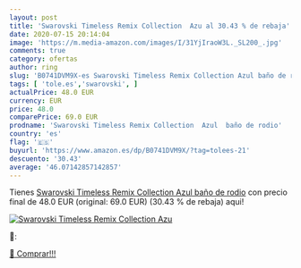 ```yaml
---
layout: post
title: 'Swarovski Timeless Remix Collection  Azu al 30.43 % de rebaja'
date: 2020-07-15 20:14:04
image: 'https://m.media-amazon.com/images/I/31YjIraoW3L._SL200_.jpg'
comments: true
category: ofertas
author: ring
slug: 'B0741DVM9X-es Swarovski Timeless Remix Collection Azul baño de rodio'
tags: [ 'tole.es','swarovski', ]
actualPrice: 48.0 EUR
currency: EUR
price: 48.0
comparePrice: 69.0 EUR
prodname: 'Swarovski Timeless Remix Collection  Azul  baño de rodio'
country: 'es'
flag: '🇪🇸'
buyurl: 'https://www.amazon.es/dp/B0741DVM9X/?tag=tolees-21'
descuento: '30.43'
average: '46.07142857142857'
---
```


Tienes [Swarovski Timeless Remix Collection  Azul  baño de rodio](https://www.amazon.es/dp/B0741DVM9X/?tag=tolees-21) con precio final de  48.0 EUR (original: 69.0 EUR) (30.43 %  de rebaja) aqui!

[![Swarovski Timeless Remix Collection  Azu](https://m.media-amazon.com/images/I/31YjIraoW3L._SL200_.jpg)](https://www.amazon.es/dp/B0741DVM9X/?tag=tolees-21)

🔎:


[🛒 Comprar!!!](https://www.amazon.es/dp/B0741DVM9X/?tag=tolees-21)
